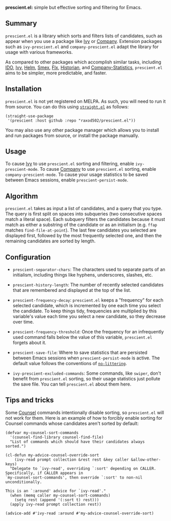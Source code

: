 **prescient.el:** simple but effective sorting and filtering for
Emacs.

## Summary

`prescient.el` is a library which sorts and filters lists of
candidates, such as appear when you use a package like [Ivy] or
[Company]. Extension packages such as `ivy-prescient.el` and
`company-prescient.el` adapt the library for usage with various
frameworks.

As compared to other packages which accomplish similar tasks,
including [IDO], [Ivy], [Helm], [Smex], [Flx], [Historian], and
[Company-Statistics], `prescient.el` aims to be simpler, more
predictable, and faster.

## Installation

`prescient.el` is not yet registered on MELPA. As such, you will need
to run it from source. You can do this using
[`straight.el`][straight.el] as follows:

    (straight-use-package
     '(prescient :host github :repo "raxod502/prescient.el"))

You may also use any other package manager which allows you to install
and run packages from source, or install the package manually.

## Usage

To cause [Ivy] to use `prescient.el` sorting and filtering, enable
`ivy-prescient-mode`. To cause [Company] to use `prescient.el`
sorting, enable `company-prescient-mode`. To cause your usage
statistics to be saved between Emacs sessions, enable
`prescient-persist-mode`.

## Algorithm

`prescient.el` takes as input a list of candidates, and a query that
you type. The query is first split on spaces into subqueries (two
consecutive spaces match a literal space). Each subquery filters the
candidates because it must match as either a substring of the
candidate or as an initialism (e.g. `ffap` matches
`find-file-at-point`). The last few candidates you selected are
displayed first, followed by the most frequently selected one, and
then the remaining candidates are sorted by length.

## Configuration

* `prescient-separator-chars`: The characters used to separate parts
  of an initialism, including things like hyphens, underscores,
  slashes, etc.

* `prescient-history-length`: The number of recently selected
  candidates that are remembered and displayed at the top of the list.

* `prescient-frequency-decay`: `prescient.el` keeps a "frequency" for
  each selected candidate, which is incremented by one each time you
  select the candidate. To keep things tidy, frequencies are
  multiplied by this variable's value each time you select a new
  candidate, so they decrease over time.

* `prescient-frequency-threshold`: Once the frequency for an
  infrequently used command falls below the value of this variable,
  `prescient.el` forgets about it.

* `prescient-save-file`: Where to save statistics that are persisted
  between Emacs sessions when `prescient-persist-mode` is active. The
  default value follows the conventions of
  [`no-littering`][no-littering].

* `ivy-prescient-excluded-commands`: Some commands, like `swiper`,
  don't benefit from `prescient.el` sorting, so their usage statistics
  just pollute the save file. You can tell `prescient.el` about them
  here.

## Tips and tricks

Some [Counsel] commands intentionally disable sorting, so
`prescient.el` will not work for them. Here is an example of how to
forcibly enable sorting for Counsel commands whose candidates aren't
sorted by default:

    (defvar my-counsel-sort-commands
      '(counsel-find-library counsel-find-file)
      "List of commands which should have their candidates always sorted.")

    (cl-defun my-advice-counsel-override-sort
        (ivy-read prompt collection &rest rest &key caller &allow-other-keys)
      "Delegate to `ivy-read', overriding `:sort' depending on CALLER.
    Specifically, if CALLER appears in
    `my-counsel-sort-commands', then override `:sort' to non-nil
    unconditionally.

    This is an `:around' advice for `ivy-read'."
      (when (memq caller my-counsel-sort-commands)
        (setq rest (append '(:sort t) rest)))
      (apply ivy-read prompt collection rest))

    (advice-add #'ivy-read :around #'my-advice-counsel-override-sort)

[company]: https://github.com/company-mode/company-mode
[company-statistics]: https://github.com/company-mode/company-statistics
[counsel]: https://github.com/abo-abo/swiper#counsel
[flx]: https://github.com/lewang/flx
[helm]: https://github.com/emacs-helm/helm
[historian]: https://github.com/PythonNut/historian.el
[ido]: https://www.gnu.org/software/emacs/manual/ido.html
[ivy]: https://github.com/abo-abo/swiper#ivy
[no-littering]: https://github.com/emacscollective/no-littering
[smex]: https://github.com/nonsequitur/smex
[straight.el]: https://github.com/raxod502/straight.el

